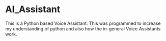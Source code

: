 # AI_Assistant
This is a Python based Voice Assistant. This was programmed to increase my understanding of python and also how the in-general Voice Assistants work.
